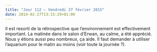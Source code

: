 ```yaml
---
title: "Jour 112 — Vendredi 27 février 2015"
date: 2014-02-27T13:15:29+01:00
---
```


Il est resorti de la rétrospective que l’environnement est effectivement
important. La matinée dans le salon d’Erwan, au calme, a été apprécié.
Nous y étions aussi peu nombreux, ça aide. Il faut demander à utiliser
l’aquarium pour le matin au moins (voir toute la journée ?).

